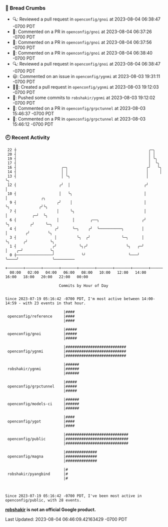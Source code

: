 ### 🍞 Bread Crumbs

 * 🔍: Reviewed a pull request in  `openconfig/gnoi` at 2023-08-04 06:38:47 -0700 PDT
 * 💬: Commented on a PR in  `openconfig/gnoi` at 2023-08-04 06:37:26 -0700 PDT
 * 💬: Commented on a PR in  `openconfig/gnoi` at 2023-08-04 06:37:56 -0700 PDT
 * 💬: Commented on a PR in  `openconfig/gnoi` at 2023-08-04 06:38:40 -0700 PDT
 * 🔍: Reviewed a pull request in  `openconfig/gnoi` at 2023-08-04 06:38:47 -0700 PDT
 * 😃: Commented on an issue in `openconfig/ygnmi` at 2023-08-03 19:31:11 -0700 PDT
 * ✍🏼: Created a pull request in `openconfig/ygnmi` at 2023-08-03 19:12:03 -0700 PDT
 * 🚢: Pushed some commits to `robshakir/ygnmi` at 2023-08-03 19:12:02 -0700 PDT
 * 💬: Commented on a PR in  `openconfig/grpctunnel` at 2023-08-03 15:46:37 -0700 PDT
 * 💬: Commented on a PR in  `openconfig/grpctunnel` at 2023-08-03 15:46:12 -0700 PDT

### 🕘 Recent Activity
```
 22 ┼                                                           ╭─╮
 20 ┤                                                           │ │
 19 ┤                                                           │ ╰╮
 17 ┤                                                           │  ╰╮
 16 ┤                    ╭─╮                                   ╭╯   ╰╮
 14 ┤                    │ │                                   │     │
 13 ┤                    │ ╰╮                                  │     ╰╮
 12 ┤                   ╭╯  │                                 ╭╯      │
 10 ┤                   │   ╰╮                                │       │               ╭╮
  9 ┤                  ╭╯    │                                │       ╰╮             ╭╯╰╮
  7 ┤                  │     ╰╮                               │        │           ╭─╯  ╰╮
  6 ┤                  │      │       ╭──╮                   ╭╯        ╰╮         ╭╯     ╰─╮
  4 ┤                 ╭╯      ╰─╮    ╭╯  ╰──────────╮        │          │        ╭╯        ╰╮
  3 ┤                 │         ╰╮  ╭╯              ╰─╮      │          ╰╮      ╭╯          ╰╮
  1 ┤                ╭╯          ╰╮╭╯                 ╰╮   ╭─╯           │    ╭─╯            ╰╮
  0 ┼────────────────╯            ╰╯                   ╰───╯             ╰────╯               ╰─────────
    +───────+───────+───────+───────+───────+───────+───────+───────+───────+───────+───────+───────+────
  00:00   02:00   04:00   06:00   08:00   10:00   12:00   14:00   16:00   18:00   20:00   22:00   00:00   

						Commits by Hour of Day


Since 2023-07-19 05:16:42 -0700 PDT, I'm most active between 14:00-14:59 - with 23 events in that hour.

```



```
                          |####
 openconfig/reference     |####
                          |####

                          |#####
 openconfig/gnoi          |#####
                          |#####

                          |###########################
 openconfig/ygnmi         |###########################
                          |###########################

                          |######
 robshakir/ygnmi          |######
                          |######

                          |#####
 openconfig/grpctunnel    |#####
                          |#####

                          |######
 openconfig/models-ci     |######
                          |######

                          |####
 openconfig/ygot          |####
                          |####

                          |############################
 openconfig/public        |############################
                          |############################

                          |##############
 openconfig/magna         |##############
                          |##############

                          |#
 robshakir/pyangbind      |#
                          |#



Since 2023-07-19 05:16:42 -0700 PDT, I've been most active in openconfig/public, with 28 events.

```
**[robshakir](mailto:robjs@google.com) is not an official Google product.**  


Last Updated: 2023-08-04 06:46:09.42163429 -0700 PDT
